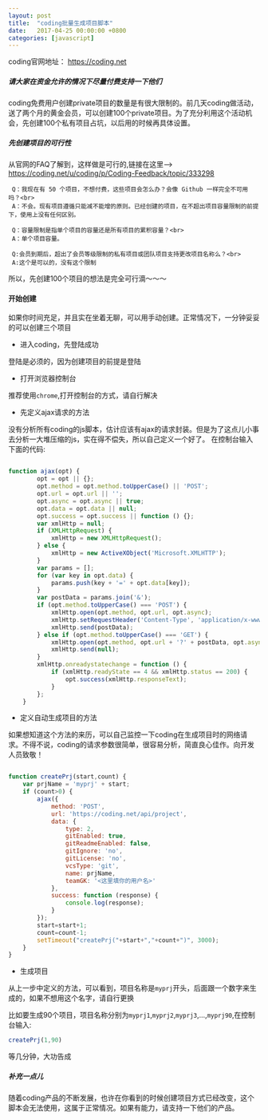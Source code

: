 ```yaml
---
layout: post
title:  "coding批量生成项目脚本"
date:   2017-04-25 00:00:00 +0800
categories: [javascript]
---
```


coding官网地址： https://coding.net

##### 请大家在资金允许的情况下尽量付费支持一下他们

coding免费用户创建private项目的数量是有很大限制的。前几天coding做活动，送了两个月的黄金会员，可以创建100个private项目。为了充分利用这个活动机会，先创建100个私有项目占坑，以后用的时候再具体设置。





##### 先创建项目的可行性
从官网的FAQ了解到，这样做是可行的,链接在这里--> https://coding.net/u/coding/p/Coding-Feedback/topic/333298

```
 Q：我现在有 50 个项目，不想付费，这些项目会怎么办？会像 Github 一样完全不可用吗？<br>
 A：不会。现有项目遵循只能减不能增的原则。已经创建的项目，在不超出项目容量限制的前提下，使用上没有任何区别。

 Q：容量限制是指单个项目的容量还是所有项目的累积容量？<br>
 A：单个项目容量。

 Q:会员到期后，超出了会员等级限制的私有项目或团队项目支持更改项目名称么？<br>
 A:这个是可以的，没有这个限制

```

所以，先创建100个项目的想法是完全可行滴～～～

#### 开始创建

如果你时间充足，并且实在坐着无聊，可以用手动创建。正常情况下，一分钟妥妥的可以创建三个项目

* 进入coding，先登陆成功

登陆是必须的，因为创建项目的前提是登陆

* 打开浏览器控制台

推荐使用`chrome`,打开控制台的方式，请自行解决

* 先定义ajax请求的方法

没有分析所有coding的js脚本，估计应该有ajax的请求封装。但是为了这点儿小事去分析一大堆压缩的js，实在得不偿失，所以自己定义一个好了。
在控制台输入下面的代码:

```javascript

function ajax(opt) {
        opt = opt || {};
        opt.method = opt.method.toUpperCase() || 'POST';
        opt.url = opt.url || '';
        opt.async = opt.async || true;
        opt.data = opt.data || null;
        opt.success = opt.success || function () {};
        var xmlHttp = null;
        if (XMLHttpRequest) {
            xmlHttp = new XMLHttpRequest();
        } else {
            xmlHttp = new ActiveXObject('Microsoft.XMLHTTP');
        }
        var params = [];
        for (var key in opt.data) {
            params.push(key + '=' + opt.data[key]);
        }
        var postData = params.join('&');
        if (opt.method.toUpperCase() === 'POST') {
            xmlHttp.open(opt.method, opt.url, opt.async);
            xmlHttp.setRequestHeader('Content-Type', 'application/x-www-form-urlencoded;charset=utf-8');
            xmlHttp.send(postData);
        } else if (opt.method.toUpperCase() === 'GET') {
            xmlHttp.open(opt.method, opt.url + '?' + postData, opt.async);
            xmlHttp.send(null);
        }
        xmlHttp.onreadystatechange = function () {
            if (xmlHttp.readyState == 4 && xmlHttp.status == 200) {
                opt.success(xmlHttp.responseText);
            }
        };
    }

```

* 定义自动生成项目的方法

如果想知道这个方法的来历，可以自己监控一下coding在生成项目时的网络请求。不得不说，coding的请求参数很简单，很容易分析，简直良心佳作。向开发人员致敬！

```javascript

function createPrj(start,count) {
    var prjName = 'myprj' + start;
    if (count>0) {
        ajax({
            method: 'POST',
            url: 'https://coding.net/api/project',
            data: {
                type: 2,
                gitEnabled: true,
                gitReadmeEnabled: false,
                gitIgnore: 'no',
                gitLicense: 'no',
                vcsType: 'git',
                name: prjName,
                teamGK: '<这里填你的用户名>'
            },
            success: function (response) {
                console.log(response);
            }
        });
        start=start+1;
        count=count-1;
        setTimeout("createPrj("+start+","+count+")", 3000);
    }
}

```

* 生成项目

从上一步中定义的方法，可以看到，项目名称是`myprj`开头，后面跟一个数字来生成的，如果不想用这个名字，请自行更换

比如要生成90个项目，项目名称分别为`myprj1`,`myprj2`,`myprj3`,...,`myprj90`,在控制台输入:

```javascript
createPrj(1,90)
```

等几分钟，大功告成

##### 补充一点儿

随着coding产品的不断发展，也许在你看到的时候创建项目方式已经改变，这个脚本会无法使用，这属于正常情况。如果有能力，请支持一下他们的产品。